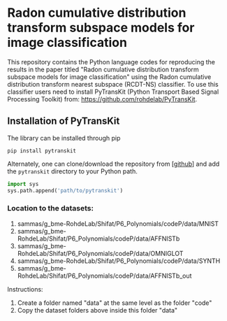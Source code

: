 # Radon cumulative distribution transform subspace models for image classification

This repository contains the Python language codes for reproducing the results in the paper titled "Radon cumulative distribution transform subspace models for image classification" using the Radon cumulative distribution transform nearest subspace (RCDT-NS) classifier. To use this classifier users need to install PyTransKit (Python Transport Based Signal Processing Toolkit) from: https://github.com/rohdelab/PyTransKit.

## Installation of PyTransKit

The library can be installed through pip
```
pip install pytranskit
```
Alternately, one can clone/download the repository from [[github](https://github.com/rohdelab/PyTransKit)] and add the `pytranskit` directory to your Python path.
```python
import sys
sys.path.append('path/to/pytranskit')
```

### Location to the datasets:
1. sammas/g_bme-RohdeLab/Shifat/P6_Polynomials/codeP/data/MNIST
2. sammas/g_bme-RohdeLab/Shifat/P6_Polynomials/codeP/data/AFFNISTb
3. sammas/g_bme-RohdeLab/Shifat/P6_Polynomials/codeP/data/OMNIGLOT
4. sammas/g_bme-RohdeLab/Shifat/P6_Polynomials/codeP/data/SYNTH
5. sammas/g_bme-RohdeLab/Shifat/P6_Polynomials/codeP/data/AFFNISTb_out


Instructions:
1. Create a folder named "data" at the same level as the folder "code"
2. Copy the dataset folders above inside this folder "data"
